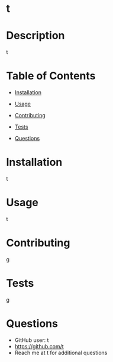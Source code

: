 # t 
  

  # Description
  t

  # Table of Contents
  * [Installation](#installation)
  * [Usage](#usage)
  
  * [Contributing](#contributing)
  * [Tests](#tests)
  * [Questions](#questions)

  # Installation
  t

  # Usage
  t

  
  

  

  # Contributing
  g

  # Tests
  g

  # Questions

  * GitHub user: t
  * https://github.com/t
  * Reach me at t for additional questions
  
